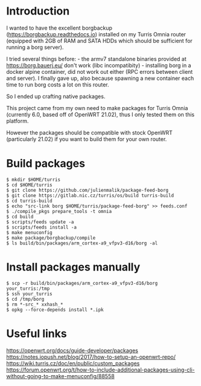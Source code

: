 Introduction
============

I wanted to have the excellent borgbackup (https://borgbackup.readthedocs.io) installed on my Turris Omnia router (equipped with 2GB of RAM and SATA HDDs which should be sufficient for running a borg server).

I tried several things before:
    - the armv7 standalone binaries provided at https://borg.bauerj.eu/ don't work (libc incompatibity)
    - installing borg in a docker alpine container, did not work out either (RPC errors between client and server). I finally gave up, also because spawning a new container each time to run borg costs a lot on this router.

So I ended up crafting native packages.

This project came from my own need to make packages for Turris Omnia (currently 6.0, based off of OpenWRT 21.02), thus I only tested them on this platform.

However the packages should be compatible with stock OpenWRT (particularly 21.02) if you want to build them for your own router.

Build packages
==============

```
$ mkdir $HOME/turris
$ cd $HOME/turris
$ git clone https://github.com/julienmalik/package-feed-borg
$ git clone https://gitlab.nic.cz/turris/os/build turris-build
$ cd turris-build
$ echo "src-link borg $HOME/turris/package-feed-borg" >> feeds.conf
$ ./compile_pkgs prepare_tools -t omnia
$ cd build
$ scripts/feeds update -a
$ scripts/feeds install -a
$ make menuconfig
$ make package/borgbackup/compile
$ ls build/bin/packages/arm_cortex-a9_vfpv3-d16/borg -al
```

Install packages manually
=========================

```
$ scp -r build/bin/packages/arm_cortex-a9_vfpv3-d16/borg your_turris:/tmp
$ ssh your_turris
$ cd /tmp/borg
$ rm *-src_* xxhash_*
$ opkg --force-depends install *.ipk
```

Useful links
============

https://openwrt.org/docs/guide-developer/packages
https://notes.iopush.net/blog/2017/how-to-setup-an-openwrt-repo/
https://wiki.turris.cz/doc/en/public/custom_packages
https://forum.openwrt.org/t/how-to-include-additional-packages-using-cli-without-going-to-make-menuconfig/88558
